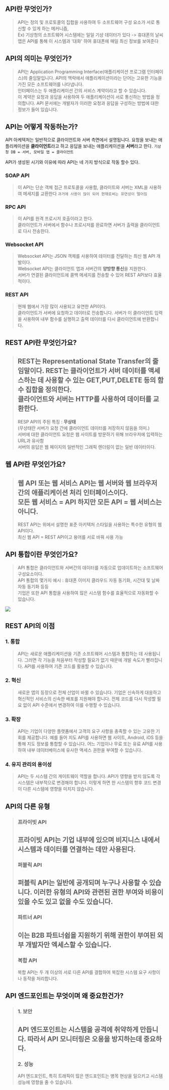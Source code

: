 ## API란 무엇인가?
> API는 정의 및 프로토콜의 집합을 사용하여 두 소프트웨어 구성 요소가 서로 통신할 수 있게 하는 메커니즘, <br />
> Ex) 기상청의 소프트웨어 시스템에는 일일 기상 데이터가 있다 -> 휴대폰의 날씨 앱은 API를 통해 이 시스템과 '대화' 하여 휴대폰에 매일 최신 정보를 보여준다


## API의 의미는 무엇인가?
> API는 Application Programming Interface(애플리케이션 프로그램 인터페이스)의 줄임말입니다. API의 맥락에서 애플리케이션이라는 단어는 고유한 기능을 가진 모든 소프트웨어를 나타냅니다. <br />
> 인터페이스는 두 애플리케이션 간의 서비스 계약이라고 할 수 있습니다. <br />
> 이 계약은 요청과 응답을 사용하여 두 애플리케이션이 서로 통신하는 방법을 정의합니다. API 문서에는 개발자가 이러한 요청과 응답을 구성하는 방법에 대한 정보가 들어 있습니다.


## API는 어떻게 작동하는가?
API 아케텍처는 일반적으로 클라이언트와 서버 측면에서 설명됩니다. 요청을 보내는 애플리케이션을 **클라이언트**라고 하고 응답을 보내는 애플리케이션을 **서버**라고 한다.
`기상청 DB = 서버, 모바일 앱 = 클라이언트`

API가 생성된 시기와 이유에 따라 API는 네 가지 방식으로 작동 할수 있다.

### SOAP API
>이 API는 단순 객체 접근 프로토콜을 사용함, 클라이트와 서버는 XML을 사용하여 메세지를 교환한다 `과거에 사용이 많이 되어 현재로써는 유연성이 떨어짐`


### RPC API
> 이 API를 원격 프로시저 호출이라고 한다. <br />
> 클라이언트가 서버에서 함수나 프로시저를 완료하면 서버가 출력을 클라이언트로 다시 전송한다.

### Websocket API
> Websocket API는 JSON 객체를 사용하여 데이터를 전달하는 최신 웹 API 개발이다. <br />
> Websocket API는 클라이언트 앱과 서버간의 **양방향 통신**을 지원한다. <br />
> 서버가 연결된 클라이언트에 콜백 메세지를 전송할 수 있어 REST API보다 효율적이다.

### REST API
> 현재 웹에서 가장 많이 사용되고 유연한 API이다. <br />
> 클라이언트가 서버에 요청하고 데이터로 전송합니다. 서버가 이 클라이언트 입력을 사용하여 내부 함수를 실행하고 출력 데이터를 다시 클라이언트에 반환합니다.

## REST API란 무엇인가요?
> REST는 Representational State Transfer의 줄임말이다. REST는 클라이언트가 서버 데이터를 액세스하는 데 사용할 수 있는 GET,PUT,DELETE 등의 함수 집합을 정의한다. <br />
> 클라이언트와 서버는 **HTTP**를 사용하여 데이터를 교환한다.
> ---
> RESP API의 주된 특징 : **무상태** <br />
> (무상태란 서버가 요청 간에 클라이언트 데이터를 저장하지 않음을 의미.) <br />
> 서버에 대한 클라이언트 요청은 웹 사이트를 방문하기 위해 브라우저에 입력하는 URL과 유사함 <br />
> 서버의 응답은 웹 페이지의 일반적인 그래픽 렌더링이 없는 일반 데이터이다.

## 웹 API란 무엇인가요?
> 웹 API 또는 웹 서비스 API는 웹 서버와 웹 브라우저 간의 애플리케이션 처리 인터페이스이다. <br />
> 모든 웹 서비스 = API 하지만 모든 API = 웹 서비스는 아니다. <br />
> ---
> REST API는 위에서 설명한 표준 아키텍처 스타일을 사용하는 특수한 유형의 웹 API이다. <br />
> 최신 웹 API = REST API이고 용어를 서로 바꿔 사용 가능

## API 통합이란 무엇인가요?
> API 통합은 클라이언트와 서버간의 데이터를 자동으로 업데이트하는 소프트웨어 구성요소이다. <br/>
> API 통합의 몇가지 예시 : 휴대폰 이미지 클라우드 자동 동기화, 시간대 및 날짜 자동 동기화 등등 <br/>
> 기업은 또한 API 통합을 사용하여 많은 시스템 함수를 효율적으로 자동화할 수 있습니다.

![](https://d1.awsstatic.com/whatisimg/New-API-GW-Diagram.c9fc9835d2a9aa00ef90d0ddc4c6402a2536de0d%20(1).67a41a2ef9823282fe672434ddd56dd22c13d5a5.png)

## REST API의 이점
### 1. 통합
> API는 새로운 애플리케이션을 기존 소프트웨어 시스템과 통합하는 데 사용됩니다. 그러면 각 기능을 처음부터 작성할 필요가 없기 때문에 개발 속도가 빨라집니다. API를 사용하여 기존 코드를 활용할 수 있습니다.

### 2. 혁신
>새로운 앱의 등장으로 전체 산업이 바뀔 수 있습니다. 기업은 신속하게 대응하고 혁신적인 서비스의 신속한 배포를 지원해야 합니다. 전체 코드를 다시 작성할 필요 없이 API 수준에서 변경하여 이를 수행할 수 있습니다.

### 3. 확장
>API는 기업이 다양한 플랫폼에서 고객의 요구 사항을 충족할 수 있는 고유한 기회를 제공합니다. 예를 들어 지도 API를 사용하면 웹 사이트, Android, iOS 등을 통해 지도 정보를 통합할 수 있습니다. 어느 기업이나 무료 또는 유료 API를 사용하여 내부 데이터베이스에 유사한 액세스 권한을 부여할 수 있습니다.

### 4. 유지 관리의 용이성
>API는 두 시스템 간의 게이트웨이 역할을 합니다. API가 영향을 받지 않도록 각 시스템은 내부적으로 변경해야 합니다. 이렇게 하면 한 시스템의 향후 코드 변경이 다른 시스템에 영향을 미치지 않습니다.

## API의 다른 유형
> ### 프라이빗 API
> 프라이빗 API는 기업 내부에 있으며 비지니스 내에서 시스템과 데이터를 연결하는 데만 사용된다.
> ---
> ### 퍼블릭 API
> 퍼블릭 API는 일반에 공개되며 누구나 사용할 수 있습니다. 이러한 유형의 API와 관련된 권한 부여와 비용이 있을 수도 있고 없을 수도 있습니다.
> ---
> ### 파트너 API
> 이는 B2B 파트너쉽을 지원하기 위해 권한이 부여된 외부 개발자만 엑세스할 수 있습니다.
> ---
> ### 복합 API
> 복합 API는 두 개 이상의 서로 다른 API를 결합하여 복잡한 시스템 요구 사항이나 동작을 처리합니다.

## API 엔드포인트는 무엇이며 왜 중요한건가?
> ### 1. 보안
> API 엔드포인트는 시스템을 공격에 취약하게 만듭니다. 따라서 API 모니터링은 오용을 방지하는데 중요하다.
> ---
> ### 2. 성능
> API 엔드포인트, 특히 트래픽이 많은 엔드포인트는 병목 현상을 일으키고 시스템 성능에 영향을 줄 수 있습니다.